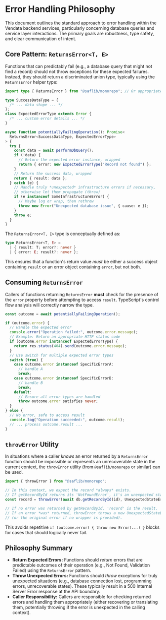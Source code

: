 # Error Handling Philosophy

This document outlines the standard approach to error handling within the Vendata backend services, particularly concerning database queries and service layer interactions. The primary goals are robustness, type safety, and clear communication of intent.

## Core Pattern: `ReturnsError<T, E>`

Functions that can predictably fail (e.g., a database query that might not find a record) should not throw exceptions for these expected failures. Instead, they should return a discriminated union type, typically using the `ReturnsError` helper type:

```typescript
import type { ReturnsError } from "@saflib/monorepo"; // Or appropriate path

type SuccessDataType = {
  /* ... data shape ... */
};
class ExpectedErrorType extends Error {
  /* ... custom error details ... */
}

async function potentiallyFailingOperation(): Promise<
  ReturnsError<SuccessDataType, ExpectedErrorType>
> {
  try {
    const data = await performDbQuery();
    if (!data) {
      // Return the expected error instance, wrapped
      return { error: new ExpectedErrorType("Record not found") };
    }
    // Return the success data, wrapped
    return { result: data };
  } catch (e) {
    // Handle truly *unexpected* infrastructure errors if necessary,
    // otherwise let them propagate (throw)
    if (e instanceof SomeInfrastructureError) {
      // Maybe log or wrap, then rethrow
      throw new Error("Unexpected database issue", { cause: e });
    }
    throw e;
  }
}
```

The `ReturnsError<T, E>` type is conceptually defined as:

```typescript
type ReturnsError<T, E> =
  | { result: T; error?: never }
  | { error: E; result?: never };
```

This ensures that a function's return value _must_ be either a success object containing `result` or an error object containing `error`, but not both.

## Consuming `ReturnsError`

Callers of functions returning `ReturnsError` **must** check for the presence of the `error` property before attempting to access `result`. TypeScript's control flow analysis will correctly narrow the type.

```typescript
const outcome = await potentiallyFailingOperation();

if (outcome.error) {
  // Handle the expected error
  console.error("Operation failed:", outcome.error.message);
  // Example: Return an appropriate HTTP status code
  if (outcome.error instanceof ExpectedErrorType) {
    return res.status(404).send(outcome.error.message);
  }
  // Use switch for multiple expected error types
  switch (true) {
    case outcome.error instanceof SpecificErrorA:
      // handle A
      break;
    case outcome.error instanceof SpecificErrorB:
      // handle B
      break;
    default:
      // Ensure all error types are handled
      throw outcome.error satisfies never;
  }
} else {
  // No error, safe to access result
  console.log("Operation succeeded:", outcome.result);
  // ... process outcome.result ...
}
```

## `throwError` Utility

In situations where a caller _knows_ an error returned by a `ReturnsError` function should be impossible or represents an unrecoverable state in the current context, the `throwError` utility (from `@saflib/monorepo` or similar) can be used.

```typescript
import { throwError } from "@saflib/monorepo";

// In this context, we expect the record *always* exists.
// If getRecordById returns its 'NotFoundError', it's an unexpected state here.
const record = throwError(await db.getRecordById(id), UnexpectedStateError);

// If no error was returned by getRecordById, 'record' is the result.
// If an error *was* returned, throwError throws a new UnexpectedStateError
// (or the original error if no wrapper is provided).
```

This avoids repetitive `if (outcome.error) { throw new Error(...) }` blocks for cases that should logically never fail.

## Philosophy Summary

- **Return Expected Errors:** Functions should _return_ errors that are predictable outcomes of their operation (e.g., Not Found, Validation Failed) using the `ReturnsError` pattern.
- **Throw Unexpected Errors:** Functions should _throw_ exceptions for truly unexpected situations (e.g., database connection lost, programming errors, unrecoverable states). These typically result in a 500 Internal Server Error response at the API boundary.
- **Caller Responsibility:** Callers are responsible for checking returned errors and handling them appropriately (either recovering or translating them, potentially throwing if the error is unexpected in the calling context).
